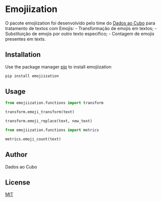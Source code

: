 # Emojiization

O pacote emojiization foi desenvolvido pelo time do [Dados ao Cubo](https://www.dadosaocubo.com/) para tratamento de textos com Emojis:
	- Transformação de emojis em textos;
	- Substituição de emojis por outro texto específico;
	- Contagem de emojis presentes em texts.

## Installation

Use the package manager [pip](https://pip.pypa.io/en/stable/) to install emojiization

```bash
pip install emojiization
```

## Usage

```python
from emojiization.functions import transform

transform.emoji_transform(text)

transform.emoji_replace(text, new_text)
```

```python
from emojiization.functions import metrics

metrics.emoji_count(text)
```
## Author
Dados ao Cubo

## License
[MIT](https://choosealicense.com/licenses/mit/)